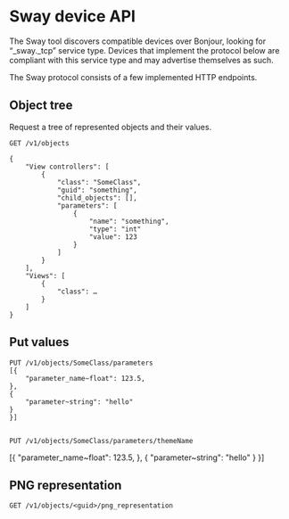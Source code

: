 # Sway device API

The Sway tool discovers compatible devices over Bonjour, looking for “_sway._tcp” service type. Devices that implement the protocol below are compliant with this service type and may advertise themselves as such.

The Sway protocol consists of a few implemented HTTP endpoints.



## Object tree

Request a tree of represented objects and their values.

	GET /v1/objects

	{
		"View controllers": [
			{
				"class": "SomeClass",
				"guid": "something",
				"child_objects": [],
				"parameters": [
					{
						"name": "something",
						"type": "int"
						"value": 123
					}
				]
			}
		],
		"Views": [
			{
				"class": …
			}
		]
	}



## Put values

	PUT /v1/objects/SomeClass/parameters
	[{
		"parameter_name~float": 123.5,
	},
	{
		"parameter~string": "hello"
	}
	}]


	PUT /v1/objects/SomeClass/parameters/themeName
[{
	"parameter_name~float": 123.5,
},
{
	"parameter~string": "hello"
}
}]


## PNG representation

	GET /v1/objects/<guid>/png_representation
